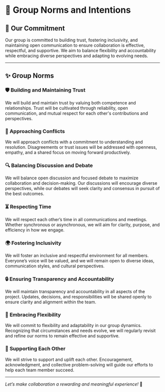 # 🌟 Group Norms and Intentions

## 🤝 **Our Commitment**

Our group is committed to building trust, fostering inclusivity, and maintaining open communication to ensure collaboration is effective, respectful, and supportive. We aim to balance flexibility and accountability while embracing diverse perspectives and adapting to evolving needs.

---

## ✨ **Group Norms**

### 🛡️ **Building and Maintaining Trust**

We will build and maintain trust by valuing both competence and relationships. Trust will be cultivated through reliability, open communication, and mutual respect for each other's contributions and perspectives.

### 💬 **Approaching Conflicts**

We will approach conflicts with a commitment to understanding and resolution. Disagreements or trust issues will be addressed with openness, empathy, and a shared focus on moving forward productively.

### 🔍 **Balancing Discussion and Debate**

We will balance open discussion and focused debate to maximize collaboration and decision-making. Our discussions will encourage diverse perspectives, while our debates will seek clarity and consensus in pursuit of the best outcomes.

### ⏳ **Respecting Time**

We will respect each other’s time in all communications and meetings. Whether synchronous or asynchronous, we will aim for clarity, purpose, and efficiency in how we engage.

### 🌍 **Fostering Inclusivity**

We will foster an inclusive and respectful environment for all members. Everyone’s voice will be valued, and we will remain open to diverse ideas, communication styles, and cultural perspectives.

### 🔒 **Ensuring Transparency and Accountability**

We will maintain transparency and accountability in all aspects of the project. Updates, decisions, and responsibilities will be shared openly to ensure clarity and alignment within the team.

### 🌱 **Embracing Flexibility**

We will commit to flexibility and adaptability in our group dynamics. Recognizing that circumstances and needs evolve, we will regularly revisit and refine our norms to remain effective and supportive.

### 🤗 **Supporting Each Other**

We will strive to support and uplift each other. Encouragement, acknowledgment, and collective problem-solving will guide our efforts to help each team member succeed.

---

*Let’s make collaboration a rewarding and meaningful experience!* 🌟
